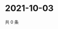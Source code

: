 # 2021-10-03

共 0 条

<!-- BEGIN WEIBO -->
<!-- 最后更新时间 Sun Oct 03 2021 05:11:26 GMT+0800 (China Standard Time) -->

<!-- END WEIBO -->
